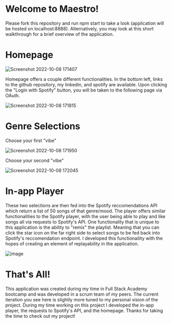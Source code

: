 # Welcome to Maestro!

Please fork this repository and run npm start to take a look (application will be hosted on localhost:8888). Alternatively, you may look at this short walkthrough for a brief overview of the application.

# Homepage

![Screenshot 2022-10-08 171407](https://user-images.githubusercontent.com/95602879/194731880-8d0530fa-820c-4fde-9f9d-9067cfc0a9de.png)

Homepage offers a couple different functionalities. In the bottom left, links to the github repository, my linkedin, and spotify are available. Upon clicking the "Login with Spotify" button, you will be taken to the following page via OAuth. 


![Screenshot 2022-10-08 171815](https://user-images.githubusercontent.com/95602879/194731965-2d782c9a-0ad8-4746-820f-6ccbeaa1b83e.png)

# Genre Selections
Choose your first "vibe"

![Screenshot 2022-10-08 171950](https://user-images.githubusercontent.com/95602879/194732147-76338ebc-4b10-42d8-85d9-fc12fb0c08e0.png)

Choose your second "vibe"

![Screenshot 2022-10-08 172045](https://user-images.githubusercontent.com/95602879/194731995-1a2d5d85-30ff-485e-be16-f3145fa5576b.png)

# In-app Player

These two selections are then fed into the Spotify reccomendations API which return a list of 50 songs of that genre/mood. The player offers similar functionalities to the Spotify player, with the user being able to play and like songs all via requests to Spotify's API. One functionality that is unique to this application is the ability to "remix" the playlist. Meaning that you can click the star icon on the far right side to select songs to be fed back into Spotify's reccomendation endpoint. I developed this functionaility with the hopes of creating an element of replayability in the application. 

![image](https://user-images.githubusercontent.com/95602879/194732024-d391add7-75d3-41d3-af81-13f831f62c53.png)

# That's All!

This application was created during my time in Full Stack Academy bootcamp and was developed in a scrum team of my peers. The current iteration you see here is slightly more tuned to my personal vision of the project. During my time working on this project I developed the  in-app player, the requests to Spotify's API, and the homepage. Thanks for taking the time to check out my project!
